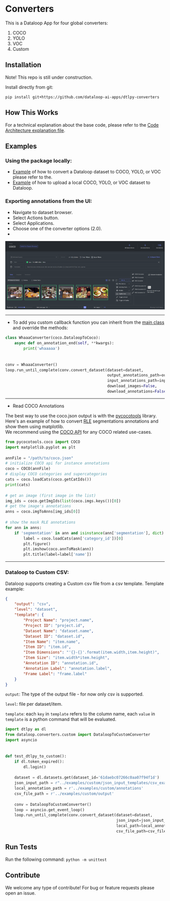# Converters

This is a Dataloop App for four global converters:

1. COCO
2. YOLO
3. VOC
4. Custom

## Installation

Note! This repo is still under construction.

Install directly from git:

```shell
pip install git+https://github.com/dataloop-ai-apps/dtlpy-converters
```

## How This Works

For a technical explanation about the base code, please refer to the [Code Architecture explanation file](assets/code_arch.md).

## Examples

### Using the package locally:
* [Example](examples/coco_yolo_voc/converters_example.py) of how to convert a Dataloop dataset to COCO, YOLO, or VOC please refer to the.
* [Example](examples/coco_yolo_voc/uploaders_example.py) of how to upload a local COCO, YOLO, or VOC dataset to Dataloop.

### Exporting annotations from the UI:
- Navigate to dataset browser.
- Select Actions button.
- Select Applications.
- Choose one of the converter options (2.0).
- 
<img src="assets/ui_toolbars.png">

----

* To add you custom callback function you can inherit from the [main class](dtlpyconverters/base/base_converter.py) and override the methods:

```python
class WhaaaConverter(coco.DataloopToCoco):
    async def on_annotation_end(self, **kwargs):
        print('whaaaaa')


conv = WhaaaConverter()
loop.run_until_complete(conv.convert_dataset(dataset=dataset,
                                             output_annotations_path=output_annotations_path,
                                             input_annotations_path=input_annotations_path,
                                             download_images=False,
                                             download_annotations=False))
```

----

* Read COCO Annotations

The best way to use the coco.json output is with
the [pycocotools](https://github.com/cocodataset/cocoapi/tree/master/PythonAPI/pycocotools) library.  
Here's an example of how to convert [RLE](https://en.wikipedia.org/wiki/Run-length_encoding) segmentations annotations
and show them using matplotlib.  
We recommend using the [COCO API](https://github.com/cocodataset/cocoapi) for any COCO
related use-cases.

```python
from pycocotools.coco import COCO
import matplotlib.pyplot as plt

annFile = "/path/to/coco.json"
# initialize COCO api for instance annotations
coco = COCO(annFile)
# display COCO categories and supercategories
cats = coco.loadCats(coco.getCatIds())
print(cats)

# get an image (first image in the list)
img_ids = coco.getImgIds(list(coco.imgs.keys())[0])
# get the image's annotations
anns = coco.imgToAnns[img_ids[0]]

# show the mask RLE annotations
for ann in anns:
    if 'segmentation' in ann and isinstance(ann['segmentation'], dict):
        label = coco.loadCats(ann['category_id'])[0]
        plt.figure()
        plt.imshow(coco.annToMask(ann))
        plt.title(label=label['name'])

```
--- 

### Dataloop to Custom CSV:

Dataloop supports creating a Custom csv file from a csv template.
Template example:

``` json
{
    "output": "csv",
    "level": "dataset",
    "template": {
        "Project Name": "project.name",
        "Project ID": "project.id",
        "Dataset Name": "dataset.name",
        "Dataset ID": "dataset.id",
        "Item Name": "item.name",
        "Item ID": "item.id",
        "Item Dimensions": "'{}-{}'.format(item.width,item.height)",
        "Item Size": "item.width*item.height",
        "Annotation ID": "annotation.id",
        "Annotation Label": "annotation.label",
		"Frame Label": "frame.label"
    }
}
```

`output`: The type of the output file - for now only csv is supported.

`level`: file per dataset/item.

`template`: each `key` in `template` refers to the column name,
each `value` in `template` is a python command that will be evaluated.

```python            
import dtlpy as dl
from dataloop.converters.custom import DataloopToCustomConverter
import asyncio


def test_dtlpy_to_custom():
    if dl.token_expired():
        dl.login()

    dataset = dl.datasets.get(dataset_id='61daebc07266c0aa07f94f1d')
    json_input_path = r"../examples/custom/json_input_templates/csv_example.json"
    local_annotation_path = r'../examples/custom/annotations'
    csv_file_path = r'../examples/custom/output'

    conv = DataloopToCustomConverter()
    loop = asyncio.get_event_loop()
    loop.run_until_complete(conv.convert_dataset(dataset=dataset,
                                                 json_input=json_input_path,
                                                 local_path=local_annotation_path,
                                                 csv_file_path=csv_file_path))
```

## Run Tests
Run the following command: `python -m unittest`

## Contribute

We welcome any type of contribute! For bug or feature requests please open an issue.

